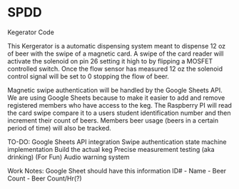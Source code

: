 # SPDD
Kegerator Code

This Kergerator is a automatic dispensing system meant to dispense 12 oz of 
beer with the swipe of a magnetic card. A swipe of the card reader will 
activate the solenoid on pin 26 setting it high to by flipping a MOSFET
controlled switch. Once the flow sensor has measured 12 oz the solenoid control
signal will be set to 0 stopping the flow of beer.

Magnetic swipe authentication will be handled by the Google Sheets API. We are
using Google Sheets because to make it easier to add and remove registered 
members who have access to the keg. The Raspberry PI will read the card swipe
compare it to a users student identification number and then increment their 
count of beers. Members beer usage (beers in a certain period of time) will 
also be tracked.

TO-DO:
Google Sheets API integration
Swipe authentication state machine implementation
Build the actual keg
Precise measurement testing (aka drinking)
(For Fun) Audio warning system

Work Notes:
Google Sheet should have this information
ID# - Name - Beer Count - Beer Count/Hr(?)
